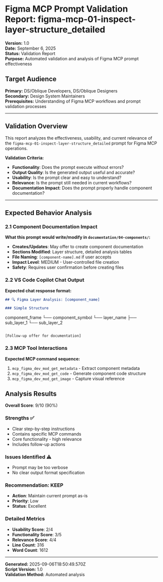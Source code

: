 # Figma MCP Prompt Validation Report: figma-mcp-01-inspect-layer-structure_detailed

**Version:** 1.0  
**Date:** September 6, 2025  
**Status:** Validation Report  
**Purpose:** Automated validation and analysis of Figma MCP prompt effectiveness

## **Target Audience**
**Primary:** DS/Oblique Developers, DS/Oblique Designers  
**Secondary:** Design System Maintainers  
**Prerequisites:** Understanding of Figma MCP workflows and prompt validation processes

---

## Validation Overview

This report analyzes the effectiveness, usability, and current relevance of the `figma-mcp-01-inspect-layer-structure_detailed` prompt for Figma MCP operations.

**Validation Criteria:**
- **Functionality**: Does the prompt execute without errors?
- **Output Quality**: Is the generated output useful and accurate?
- **Usability**: Is the prompt clear and easy to understand?
- **Relevance**: Is the prompt still needed in current workflows?
- **Documentation Impact**: Does the prompt properly handle component documentation?

---

## Expected Behavior Analysis

### 2.1 Component Documentation Impact
**What this prompt would write/modify in `documentation/04-components/`:**

- **Creates/Updates**: May offer to create component documentation
- **Sections Modified**: Layer structure, detailed analysis tables
- **File Naming**: `[component-name].md` if user accepts
- **Impact Level**: MEDIUM - User-controlled file creation
- **Safety**: Requires user confirmation before creating files

### 2.2 VS Code Copilot Chat Output
**Expected chat response format:**

```markdown
## 🔍 Figma Layer Analysis: [component_name]

### Simple Structure
```
component_frame
└── component_symbol
    └── layer_name
        ├── sub_layer_1
        └── sub_layer_2
```

[Follow-up offer for documentation]
```

### 2.3 MCP Tool Interactions
**Expected MCP command sequence:**

1. `mcp_figma_dev_mod_get_metadata` - Extract component metadata
2. `mcp_figma_dev_mod_get_code` - Generate component code structure
3. `mcp_figma_dev_mod_get_image` - Capture visual reference

## Analysis Results

**Overall Score**: 9/10 (90%)

### Strengths ✅
- Clear step-by-step instructions
- Contains specific MCP commands
- Core functionality - high relevance
- Includes follow-up actions

### Issues Identified ⚠️
- Prompt may be too verbose
- No clear output format specification

### Recommendation: KEEP
- **Action**: Maintain current prompt as-is
- **Priority**: Low
- **Status**: Excellent

### Detailed Metrics
- **Usability Score**: 2/4
- **Functionality Score**: 3/5  
- **Relevance Score**: 4/4
- **Line Count**: 316
- **Word Count**: 1612


---

**Generated:** 2025-09-06T18:50:49.570Z  
**Script Version:** 1.0  
**Validation Method:** Automated analysis